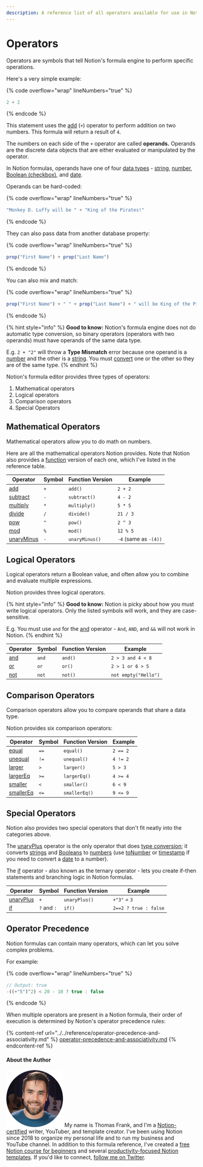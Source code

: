 ```yaml
---
description: A reference list of all operators available for use in Notion formulas.
---
```


# Operators

Operators are symbols that tell Notion's formula engine to perform specific operations.

Here's a very simple example:

{% code overflow="wrap" lineNumbers="true" %}
```javascript
2 + 2
```
{% endcode %}

This statement uses the [add](add.md) (`+`) operator to perform addition on two numbers. This formula will return a result of `4`.

The numbers on each side of the `+` operator are called **operands.** Operands are the discrete data objects that are either evaluated or manipulated by the operator.

In Notion formulas, operands have one of four [data types](../../formula-basics/data-types/) - [string](../../formula-basics/data-types/string.md), [number](../../formula-basics/data-types/number.md), [Boolean (checkbox)](../../formula-basics/data-types/boolean-checkbox.md), and [date](../../formula-basics/data-types/date-data-type.md).&#x20;

Operands can be hard-coded:

{% code overflow="wrap" lineNumbers="true" %}
```javascript
"Monkey D. Luffy will be " + "King of the Pirates!"
```
{% endcode %}

They can also pass data from another database property:

{% code overflow="wrap" lineNumbers="true" %}
```javascript
prop("First Name") + prop("Last Name")
```
{% endcode %}

You can also mix and match:

{% code overflow="wrap" lineNumbers="true" %}
```javascript
prop("First Name") + " " + prop("Last Name") + " will be King of the Pirates!"
```
{% endcode %}

{% hint style="info" %}
**Good to know:** Notion's formula engine does not do automatic type conversion, so binary operators (operators with two operands) must have operands of the same data type.

E.g. `2 + "2"` will throw a **Type Mismatch** error because one operand is a [number](../../formula-basics/data-types/number.md) and the other is a [string](../../formula-basics/data-types/string.md). You must [convert](../../reference/converting-data-types.md) one or the other so they are of the same type.
{% endhint %}

Notion's formula editor provides three types of operators:

1. Mathematical operators
2. Logical operators
3. Comparison operators
4. Special Operators

## Mathematical Operators

Mathematical operators allow you to do math on numbers.&#x20;

Here are all the mathematical operators Notion provides. Note that Notion also provides a [function](../functions/) version of each one, which I've listed in the reference table.

| Operator                    | Symbol | Function Version | Example               |
| --------------------------- | ------ | ---------------- | --------------------- |
| [add](add.md)               | `+`    | `add()`          | `2 + 2`               |
| [subtract](subtract.md)     | `-`    | `subtract()`     | `4 - 2`               |
| [multiply](multiply.md)     | `*`    | `multiply()`     | `5 * 5`               |
| [divide](divide.md)         | `/`    | `divide()`       | `21 / 3`              |
| [pow](pow.md)               | `^`    | `pow()`          | `2 ^ 3`               |
| [mod](mod.md)               | `%`    | `mod()`          | `12 % 5`              |
| [unaryMinus](unaryminus.md) | `-`    | `unaryMinus()`   | `-4` (same as `-(4))` |

## Logical Operators

Logical operators return a Boolean value, and often allow you to combine and evaluate multiple expressions.

Notion provides three logical operators.

{% hint style="info" %}
**Good to know:** Notion is picky about how you must write logical operators. Only the listed symbols will work, and they are case-sensitive.

E.g. You must use `and` for the [and](and.md) operator - `And`, `AND`, and `&&` will not work in Notion.
{% endhint %}

| Operator      | Symbol | Function Version | Example              |
| ------------- | ------ | ---------------- | -------------------- |
| [and](and.md) | `and`  | `and()`          | `2 > 3 and 4 < 8`    |
| [or](or.md)   | `or`   | `or()`           | `2 > 1 or 6 > 5`     |
| [not](not.md) | `not`  | `not()`          | `not empty("Hello")` |

## Comparison Operators

Comparison operators allow you to compare operands that share a data type.

Notion provides six comparison operators:

| Operator                  | Symbol | Function Version | Example  |
| ------------------------- | ------ | ---------------- | -------- |
| [equal](equal.md)         | `==`   | `equal()`        | `2 == 2` |
| [unequal](unequal.md)     | `!=`   | `unequal()`      | `4 != 2` |
| [larger](larger.md)       | `>`    | `larger()`       | `5 > 3`  |
| [largerEq](largereq.md)   | `>=`   | `largerEq()`     | `4 >= 4` |
| [smaller](smaller.md)     | `<`    | `smaller()`      | `6 < 9`  |
| [smallerEq](smallereq.md) | `<=`   | `smallerEq()`    | `9 <= 9` |

## Special Operators

Notion also provides two special operators that don't fit neatly into the categories above.

The [unaryPlus](unaryplus.md) operator is the only operator that does [type conversion](../../reference/converting-data-types.md); it converts [strings](../../formula-basics/data-types/string.md) and [Booleans](../../formula-basics/data-types/boolean-checkbox.md) to [numbers](../../formula-basics/data-types/number.md) (use [toNumber](../functions/tonumber.md) or [timestamp](../functions/timestamp.md) if you need to convert a [date](../../formula-basics/data-types/date-data-type.md) to a number).

The [if](if.md) operator - also known as the ternary operator - lets you create if-then statements and branching logic in Notion formulas.

| Operator                  | Symbol      | Function Version | Example               |
| ------------------------- | ----------- | ---------------- | --------------------- |
| [unaryPlus](unaryplus.md) | `+`         | `unaryPlus()`    | `+"3"` = `3`          |
| [if](if.md)               | `?` and `:` | `if()`           | `2==2 ? true : false` |

## Operator Precedence

Notion formulas can contain many operators, which can let you solve complex problems.

For example:

{% code overflow="wrap" lineNumbers="true" %}
```javascript
// Output: true
-((+"5")^2) < 20 - 10 ? true : false
```
{% endcode %}

When multiple operators are present in a Notion formula, their order of execution is determined by Notion's operator precedence rules:

{% content-ref url="../../reference/operator-precedence-and-associativity.md" %}
[operator-precedence-and-associativity.md](../../reference/operator-precedence-and-associativity.md)
{% endcontent-ref %}

#### About the Author

<img src="../../.gitbook/assets/Notion Fundamentals with Thomas Frank - Avatar 2021 compressed (1).png" alt="" data-size="line"> My name is Thomas Frank, and I'm a [Notion-certified](https://www.credly.com/badges/95fae13a-17bf-4b4a-a3d2-d58c8a3e6a2a/public\_url) writer, YouTuber, and template creator. I've been using Notion since 2018 to organize my personal life and to run my business and YouTube channel. In addition to this formula reference, I've created a [free Notion course for beginners](https://thomasjfrank.com/fundamentals/) and several [productivity-focused Notion templates](https://thomasjfrank.com/templates/). If you'd like to connect, [follow me on Twitter](https://twitter.com/TomFrankly).
